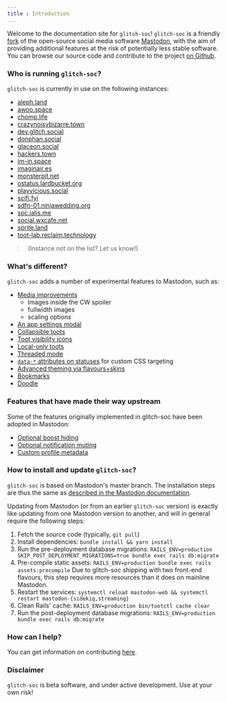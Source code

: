 ```yaml
---
title : Introduction
...
```


Welcome to the documentation site for `glitch-soc`!
`glitch-soc` is a friendly [fork][] of the open-source social media software [Mastodon][], with the aim of providing additional features at the risk of potentially less stable software.
You can browse our source code and contribute to the project [on Github][glitch-soc].

###  Who is running `glitch-soc`?

`glitch-soc` is currently in use on the following instances:

- [aleph.land](https://aleph.land)
- [awoo.space](https://awoo.space)
- [chomp.life](https://chomp.life/)
- [crazynoisybizarre.town](https://crazynoisybizarre.town)
- [dev.glitch.social](https://dev.glitch.social/)
- [donphan.social](https://donphan.social)
- [glaceon.social](https://glaceon.social)
- [hackers.town](https://hackers.town)
- [im-in.space](https://im-in.space)
- [imaginair.es](https://imaginair.es)
- [monsterpit.net](https://monsterpit.net)
- [ostatus.lardbucket.org](https://ostatus.lardbucket.org/)
- [playvicious.social](https://playvicious.social)
- [scifi.fyi](https://scifi.fyi/)
- [sdfn-01.ninjawedding.org](https://sdfn-01.ninjawedding.org/)
- [soc.ialis.me](https://soc.ialis.me)
- [social.wxcafe.net](https://social.wxcafe.net)
- [sprite.land](https://sprite.land)
- [toot-lab.reclaim.technology](https://toot-lab.reclaim.technology/)


>   (Instance not on the list? Let us know!)

###  What's different?

`glitch-soc` adds a number of experimental features to Mastodon, such as:

- [Media improvements](./features/media/)<br>
  - Images inside the CW spoiler
  - fullwidth images
  - scaling options
- [An app settings modal](./features/app-settings/)
- [Collapsible toots](./features/collapsible-toots/)
- [Toot visibility icons](./features/visibility-icons/)
- [Local-only toots](./features/local-only-toots/)
- [Threaded mode](./features/threaded-mode/)
- [`data-*` attributes on statuses](./features/status-data-attributes/) for custom CSS targeting
- [Advanced theming via flavours+skins](./features/themes/)
- [Bookmarks](./features/bookmarks/)
- [Doodle](./features/doodle/)

### Features that have made their way upstream

Some of the features originally implemented in glitch-soc have been adopted in
Mastodon:

- [Optional boost hiding](./upstreamed-features/optional-boost-hiding/)
- [Optional notification muting](./upstreamed-features/optional-notification-muting/)
- [Custom profile metadata](./upstreamed-features/profile-metadata/)

### How to install and update `glitch-soc`?

`glitch-soc` is based on Mastodon's master branch. The installation steps are thus
the same as [described in the Mastodon documentation](https://docs.joinmastodon.org/administration/installation/).

Updating from Mastodon (or from an earlier `glitch-soc` version) is exactly like updating from one Mastodon version
to another, and will in general require the following steps:

1. Fetch the source code (typically, `git pull`)
2. Install dependencies: `bundle install && yarn install`
3. Run the pre-deployment database migrations: `RAILS_ENV=production SKIP_POST_DEPLOYMENT_MIGRATIONS=true bundle exec rails db:migrate`
4. Pre-compile static assets: `RAILS_ENV=production bundle exec rails assets:precompile`
   Due to glitch-soc shipping with two front-end flavours, this step requires more resources than it does on mainline Mastodon.
5. Restart the services: `systemctl reload mastodon-web && systemctl restart mastodon-{sidekiq,streaming}`
6. Clean Rails' cache: `RAILS_ENV=production bin/tootctl cache clear`
7. Run the post-deployment database migrations: `RAILS_ENV=production bundle exec rails db:migrate`

###  How can I help?

You can get information on contributing [here][Contributing].

###  Disclaimer

`glitch-soc` is beta software, and under active development.
Use at your own risk!

[Contributing]: ./contributing/
[Features]: ./features/
[fork]: https://en.wikipedia.org/wiki/Fork_(software_development)
[glitch-soc]: https://github.com/glitch-soc/mastodon/
[Mastodon]: https://joinmastodon.org/
